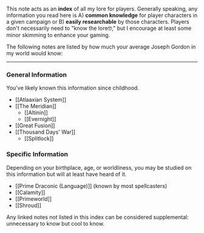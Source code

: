 This note acts as an **index** of all my lore for players. Generally speaking, any information you read here is A) **common knowledge** for player characters in a given campaign or B) **easily researchable** by those characters. Players don't necessarily need to "know the lore🤓," but I encourage at least some minor skimming to enhance your gaming. 

The following notes are listed by how much your average Joseph Gordon in my world would know:

---
### General Information
You've likely known this information since childhood.
* [[Atlaaxian System]]
* [[The Meridian]]
	* [[Altinin]]
	* [[Evernight]]
* [[Great Fusion]]
* [[Thousand Days' War]]
	* [[Splitlock]]
### Specific Information
Depending on your birthplace, age, or worldliness, you may be studied on this information but will at least have heard of it.
* [[Prime Draconic (Language)]] (known by most spellcasters)
* [[Calamity]]
* [[Primeworld]]
* [[Shroud]]

Any linked notes not listed in this index can be considered supplemental: unnecessary to know but cool to know.
